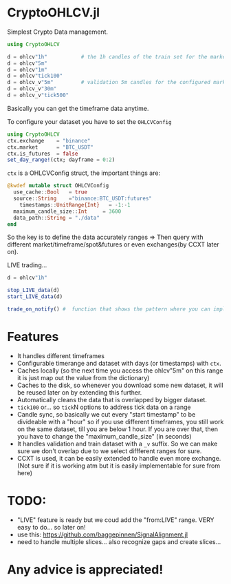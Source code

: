 # CryptoOHLCV.jl
Simplest Crypto Data management. 

```julia
using CryptoOHLCV

d = ohlcv"1h"           # the 1h candles of the train set for the market and range that is configured by the "ctx" module variable
d = ohlcv"5m"
d = ohlcv"1m"
d = ohlcv"tick100"
d = ohlcv_v"5m"         # validation 5m candles for the configured market
d = ohlcv_v"30m"   
d = ohlcv_v"tick500"
```

Basically you can get the timeframe data anytime.

To configure your dataset you have to set the `OHLCVConfig`

```julia
using CryptoOHLCV
ctx.exchange    = "binance"
ctx.market      = "BTC_USDT"
ctx.is_futures  = false
set_day_range!(ctx; dayframe = 0:2)
```

`ctx` is a OHLCVConfig struct, the important things are: 
```julia
@kwdef mutable struct OHLCVConfig
  use_cache::Bool   = true 
  source::String    ="binance:BTC_USDT:futures"
	timestamps::UnitRange{Int}   = -1:-1
  maximum_candle_size::Int     = 3600
  data_path::String = "./data"
end
```
So the key is to  define the data accurately ranges => Then query with different market/timeframe/spot&futures or even exchanges(by CCXT later on). 


LIVE trading...
```julia
d = ohlcv"1h"

stop_LIVE_data(d) 
start_LIVE_data(d)

trade_on_notify() #  function that shows the pattern where you can implement the trading 

```

# Features
- It handles different timeframes
- Configurable timerange and dataset with days (or timestamps) with `ctx`.
- Caches locally (so the next time you access the ohlcv"5m" on this range it is just map out the value from the dictionary)
- Caches to the disk, so whenever you download some new dataset, it will be reused later on by extending this further.
- Automatically cleans the data that is overlapped by bigger dataset.
- `tick100` or... so `tick`N options to address tick data on a range
- Candle sync, so basically we cut every "start timestamp" to be divideable with a "hour" so if you use different timeframes, you still work on the same dataset, till you are below 1 hour. If you are over that, then you have to change the "maximum_candle_size" (in seconds)
- It handles validation and train dataset with a `_v` suffix. So we can make sure we don't overlap due to we select diffferent ranges for sure. 
- CCXT is used, it can be easily extended to handle even more exchange. (Not sure if it is working atm but it is easily implementable for sure from here)



# TODO:
- "LIVE" feature is ready but we coud add the "from:LIVE" range. VERY easy to do... so later on!
- use this: https://github.com/baggepinnen/SignalAlignment.jl
- need to handle multiple slices... also recognize gaps and create slices...

# Any advice is appreciated!


